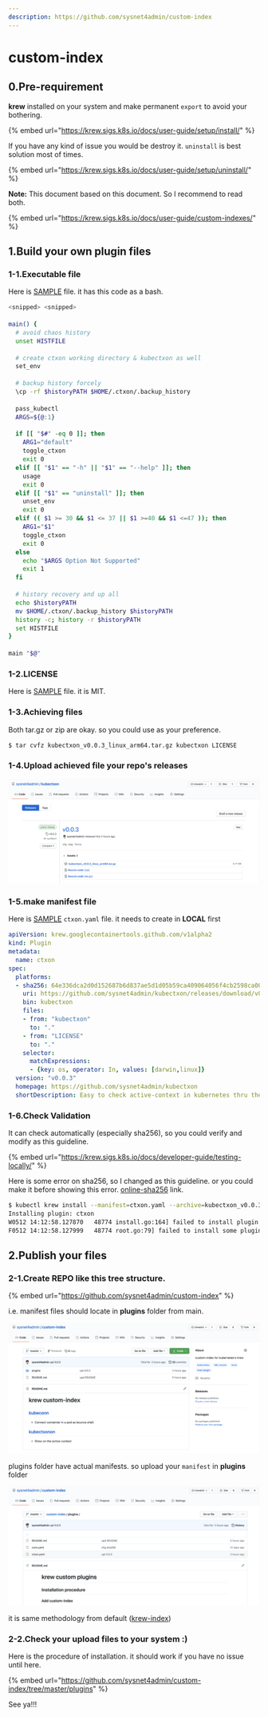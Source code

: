 ```yaml
---
description: https://github.com/sysnet4admin/custom-index
---
```


# custom-index

## 0.Pre-requirement

**krew** installed on your system and make permanent `export` to avoid your bothering.&#x20;

{% embed url="https://krew.sigs.k8s.io/docs/user-guide/setup/install/" %}

If you have any kind of issue you would be destroy it. `uninstall` is best solution most of times.&#x20;

{% embed url="https://krew.sigs.k8s.io/docs/user-guide/setup/uninstall/" %}

**Note:** This document based on this document. So I recommend to read both.&#x20;

{% embed url="https://krew.sigs.k8s.io/docs/user-guide/custom-indexes/" %}

## 1.Build your own plugin files&#x20;

### 1-1.Executable file&#x20;

Here is [SAMPLE](https://github.com/sysnet4admin/kubectxon) file. it has this code as a bash.&#x20;

```bash
<snipped> <snipped> 

main() {
  # avoid chaos history 
  unset HISTFILE
  
  # create ctxon working directory & kubectxon as well 
  set_env

  # backup history forcely 
  \cp -rf $historyPATH $HOME/.ctxon/.backup_history	

  pass_kubectl
  ARGS=${@:1}

  if [[ "$#" -eq 0 ]]; then
    ARG1="default" 
    toggle_ctxon
    exit 0
  elif [[ "$1" == "-h" || "$1" == "--help" ]]; then
    usage
    exit 0
  elif [[ "$1" == "uninstall" ]]; then
    unset_env
    exit 0
  elif (( $1 >= 30 && $1 <= 37 || $1 >=40 && $1 <=47 )); then
    ARG1="$1"	  
    toggle_ctxon
    exit 0 
  else
    echo "$ARGS Option Not Supported"	 
    exit 1  
  fi

  # history recovery and up all 
  echo $historyPATH
  mv $HOME/.ctxon/.backup_history $historyPATH
  history -c; history -r $historyPATH
  set HISTFILE
}

main "$@"

```

###

### 1-2.LICENSE

Here is [SAMPLE](https://github.com/sysnet4admin/kubectxon/blob/main/LICENSE) file. it is MIT.



### 1-3.Achieving files&#x20;

Both tar.gz or zip are okay. so you could use as your preference.    &#x20;

```bash
$ tar cvfz kubectxon_v0.0.3_linux_arm64.tar.gz kubectxon LICENSE
```

####

### 1-4.Upload achieved file your repo's **releases**&#x20;

![](<../../../../.gitbook/assets/image (12).png>)



### 1-5.make manifest file&#x20;

Here is [SAMPLE](https://github.com/sysnet4admin/custom-index/blob/master/plugins/ctxon.yaml) `ctxon.yaml` file. it needs to create in **LOCAL** first&#x20;

```yaml
apiVersion: krew.googlecontainertools.github.com/v1alpha2
kind: Plugin
metadata:
  name: ctxon
spec:
  platforms:
  - sha256: 64e336dca2d0d152687b6d837ae5d1d05b59ca409064056f4cb2598ca00fe764
    uri: https://github.com/sysnet4admin/kubectxon/releases/download/v0.0.3/kubectxon_v0.0.3_linux_arm64.tar.gz
    bin: kubectxon
    files:
    - from: "kubectxon"
      to: "."
    - from: "LICENSE"
      to: "."
    selector:
      matchExpressions:
      - {key: os, operator: In, values: [darwin,linux]}
  version: "v0.0.3"
  homepage: https://github.com/sysnet4admin/kubectxon
  shortDescription: Easy to check active-context in kubernetes thru the prompt
```



### 1-6.Check Validation

It can check automatically (especially sha256), so you could verify and modify as this guideline.&#x20;

{% embed url="https://krew.sigs.k8s.io/docs/developer-guide/testing-locally/" %}

Here is some error on sha256, so I changed as this guideline. or you could make it before showing this error. [online-sha256](https://emn178.github.io/online-tools/sha256.html) link.&#x20;

```bash
$ kubectl krew install --manifest=ctxon.yaml --archive=kubectxon_v0.0.3_linux_arm64.tar.gz
Installing plugin: ctxon
W0512 14:12:58.127870   48774 install.go:164] failed to install plugin "ctxon": install failed: failed to unpack into staging dir: failed to unpack the plugin archive: checksum does not match, want: 48ff5e51920b76506f99e18ff927a6b79a354d306e3cb0063af6517b53c605cb, got 64e336dca2d0d152687b6d837ae5d1d05b59ca409064056f4cb2598ca00fe764
F0512 14:12:58.127999   48774 root.go:79] failed to install some plugins: [ctxon]: install failed: failed to unpack into staging dir: failed to unpack the plugin archive: checksum does not match, want: 48ff5e51920b76506f99e18ff927a6b79a354d306e3cb0063af6517b53c605cb, got 64e336dca2d0d152687b6d837ae5d1d05b59ca409064056f4cb2598ca00fe764
```



## 2.Publish your files

### 2-1.Create REPO like this tree structure.&#x20;

{% embed url="https://github.com/sysnet4admin/custom-index" %}

i.e. manifest files should locate in **plugins** folder from main.&#x20;

![](<../../../../.gitbook/assets/image (17).png>)

plugins folder have actual manifests. so upload your `manifest` in **plugins** folder&#x20;

![](<../../../../.gitbook/assets/image (8).png>)

it is same methodology from default ([krew-index](https://github.com/kubernetes-sigs/krew-index)) &#x20;



### 2-2.Check your upload files to your system :)&#x20;

Here is the procedure of installation. it should work if you have no issue until here.&#x20;

{% embed url="https://github.com/sysnet4admin/custom-index/tree/master/plugins" %}



See ya!!!

